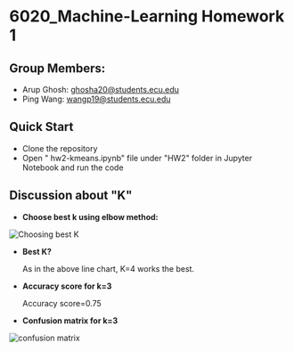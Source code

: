 # 6020_Machine-Learning Homework 1
## Group Members:
- Arup Ghosh: ghosha20@students.ecu.edu
- Ping Wang: wangp19@students.ecu.edu
## Quick Start
- Clone the repository
- Open " hw2-kmeans.ipynb" file under "HW2" folder in Jupyter Notebook and run the code
## Discussion about "K"
- **Choose best k using elbow method:**

![Choosing best K](kmeansk.png) 

- **Best K?**
  
  As in the above line chart, K=4 works the best.
- **Accuracy score for k=3**
   
   Accuracy score=0.75

- **Confusion matrix for k=3**

 ![confusion matrix](confusion.png) 
